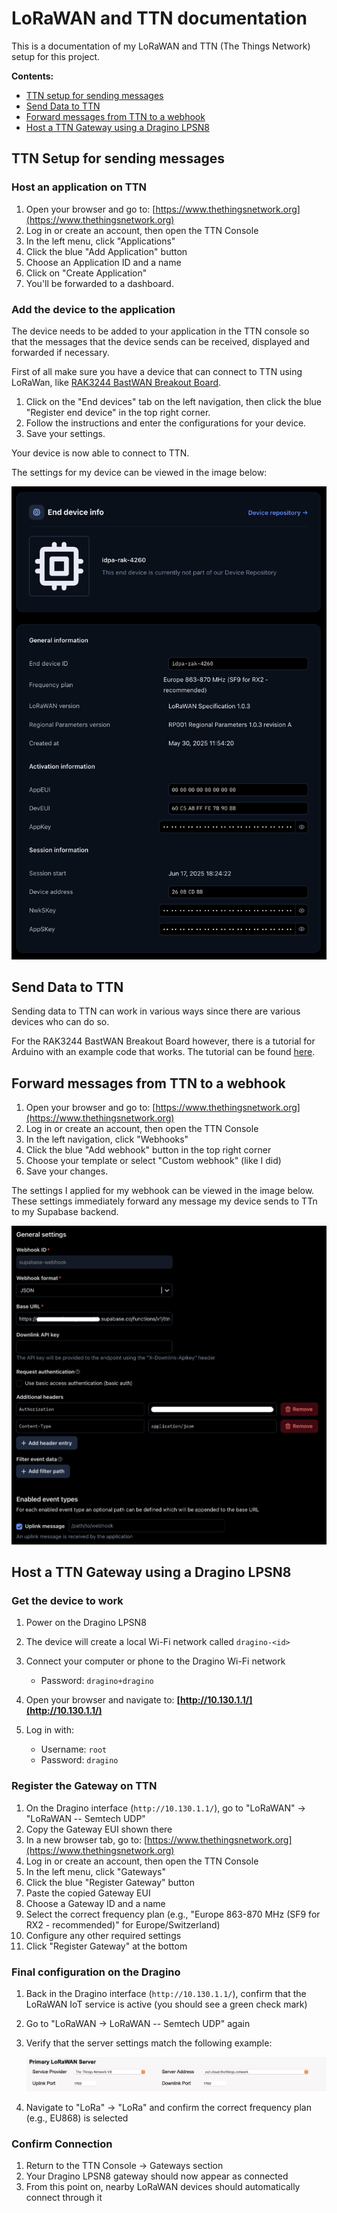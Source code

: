 # LoRaWAN and TTN documentation

This is a documentation of my LoRaWAN and TTN (The Things Network) setup for this project.

**Contents:**

* [TTN setup for sending messages](#ttn-setup-for-sending-messages)
* [Send Data to TTN](#send-data-to-ttn)
* [Forward messages from TTN to a webhook](#forward-messages-from-ttn-to-a-webhook)
* [Host a TTN Gateway using a Dragino LPSN8](#host-a-ttn-gateway-using-a-dragino-lpsn8)

## TTN Setup for sending messages

### Host an application on TTN

1. Open your browser and go to: [https://www.thethingsnetwork.org](https://www.thethingsnetwork.org)
2. Log in or create an account, then open the TTN Console
3. In the left menu, click "Applications"
4. Click the blue "Add Application" button
5. Choose an Application ID and a name
6. Click on "Create Application"
7. You'll be forwarded to a dashboard.

### Add the device to the application

The device needs to be added to your application in the TTN console so that the messages that the device sends can be received, displayed and forwarded if necessary.

First of all make sure you have a device that can connect to TTN using LoRaWan, like [RAK3244 BastWAN Breakout Board](https://docs.rakwireless.com/product-categories/wisduo/bastwan/datasheet/).

1. Click on the "End devices" tab on the left navigation, then click the blue "Register end device" in the top right corner.
2. Follow the instructions and enter the configurations for your device.
3. Save your settings.

Your device is now able to connect to TTN.

The settings for my device can be viewed in the image below:

![TTN device settings](./resources/ttn/ttn-device-settings.png)

## Send Data to TTN

Sending data to TTN can work in various ways since there are various devices who can do so.

For the RAK3244 BastWAN Breakout Board however, there is a tutorial for Arduino with an example code that works. The tutorial can be found [here](https://docs.rakwireless.com/product-categories/wisduo/bastwan/quickstart/).

## Forward messages from TTN to a webhook

1. Open your browser and go to: [https://www.thethingsnetwork.org](https://www.thethingsnetwork.org)
2. Log in or create an account, then open the TTN Console
3. In the left navigation, click "Webhooks"
4. Click the blue "Add webhook" button in the top right corner
5. Choose your template or select "Custom webhook" (like I did)
6. Save your changes.

The settings I applied for my webhook can be viewed in the image below. These settings immediately forward any message my device sends to TTn to my Supabase backend.

![TTN webhook settings](./resources/ttn/ttn-webhook-settings.png)

## Host a TTN Gateway using a Dragino LPSN8

### Get the device to work

1. Power on the Dragino LPSN8
2. The device will create a local Wi-Fi network called `dragino-<id>` 
3. Connect your computer or phone to the Dragino Wi-Fi network

    * Password: `dragino+dragino`
4. Open your browser and navigate to: **[http://10.130.1.1/](http://10.130.1.1/)**
5. Log in with:

    * Username: `root`
    * Password: `dragino`

### Register the Gateway on TTN

1. On the Dragino interface (`http://10.130.1.1/`), go to "LoRaWAN" -> "LoRaWAN -- Semtech UDP"
2. Copy the Gateway EUI shown there
3. In a new browser tab, go to: [https://www.thethingsnetwork.org](https://www.thethingsnetwork.org)
4. Log in or create an account, then open the TTN Console
5. In the left menu, click "Gateways"
6. Click the blue "Register Gateway" button
7. Paste the copied Gateway EUI
8. Choose a Gateway ID and a name
9. Select the correct frequency plan (e.g., "Europe 863-870 MHz (SF9 for RX2 - recommended)" for Europe/Switzerland)
10. Configure any other required settings
11. Click "Register Gateway" at the bottom

### Final configuration on the Dragino 

1. Back in the Dragino interface (`http://10.130.1.1/`), confirm that the LoRaWAN IoT service is active (you should see a green check mark)
2. Go to "LoRaWAN -> LoRaWAN -- Semtech UDP" again
3. Verify that the server settings match the following example:

   ![LoRaWAN primary server settings](./resources/ttn/LoRaWAN-primary-server-settings.png)
4. Navigate to "LoRa" -> "LoRa" and confirm the correct frequency plan (e.g., EU868) is selected

### Confirm Connection

1. Return to the TTN Console -> Gateways section
2. Your Dragino LPSN8 gateway should now appear as connected
3. From this point on, nearby LoRaWAN devices should automatically connect through it
